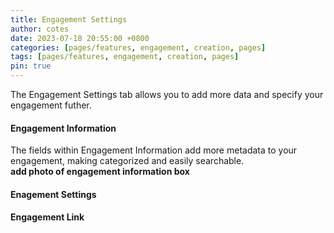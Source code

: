 ```yaml
---
title: Engagement Settings
author: cotes
date: 2023-07-18 20:55:00 +0800
categories: [pages/features, engagement, creation, pages]
tags: [pages/features, engagement, creation, pages]
pin: true
---
```


The Engagement Settings tab allows you to add more data and specify your engagement futher.  
#### Engagement Information  
The fields within Engagement Information add more metadata to your engagement, making categorized and easily searchable.  
**add photo of engagement information box**  

#### Enagement Settings  
#### Engagement Link 
